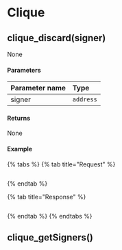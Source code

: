 # Clique

## clique\_discard\(signer\)

None

#### **Parameters**

| Parameter name | Type |
| :--- | :--- |
| signer | `address` |

#### **Returns**

None

#### **Example**

{% tabs %}
{% tab title="Request" %}
```bash

```
{% endtab %}

{% tab title="Response" %}
```bash

```
{% endtab %}
{% endtabs %}

## clique\_getSigners\(\)

